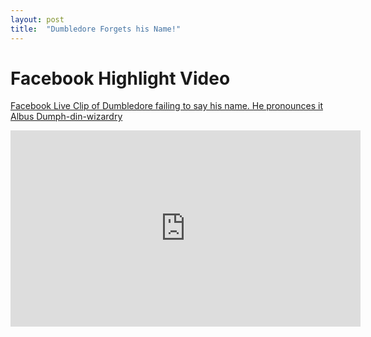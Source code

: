 ```yaml
---
layout: post
title:  "Dumbledore Forgets his Name!"
---
```


# Facebook Highlight Video

<a href="https://fb.watch/54sdAWuyou/">Facebook Live Clip of Dumbledore failing to say his name. He pronounces it Albus Dumph-din-wizardry</a>


<iframe src="https://www.facebook.com/plugins/video.php?height=314&href=https%3A%2F%2Fwww.facebook.com%2FBLTRetro%2Fvideos%2F3951592478240855%2F&show_text=false&width=560" width="560" height="314" style="border:none;overflow:hidden" scrolling="no" frameborder="0" allowfullscreen="true" allow="autoplay; clipboard-write; encrypted-media; picture-in-picture; web-share" allowFullScreen="true"></iframe>
